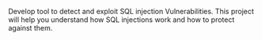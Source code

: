 Develop tool to detect and exploit SQL injection Vulnerabilities. This project will help you understand how SQL injections work and how to protect against them.
